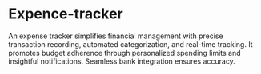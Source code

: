 # Expence-tracker
An expense tracker simplifies financial management with precise transaction recording, automated categorization, and real-time tracking. It promotes budget adherence through personalized spending limits and insightful notifications. Seamless bank integration ensures accuracy.
